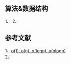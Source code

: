 

## 算法&数据结构
1、
2、

## 参考文献
1、[o(1), o(n), o(logn), o(nlogn)](https://blog.csdn.net/Mars93/article/details/75194138)   
2、
